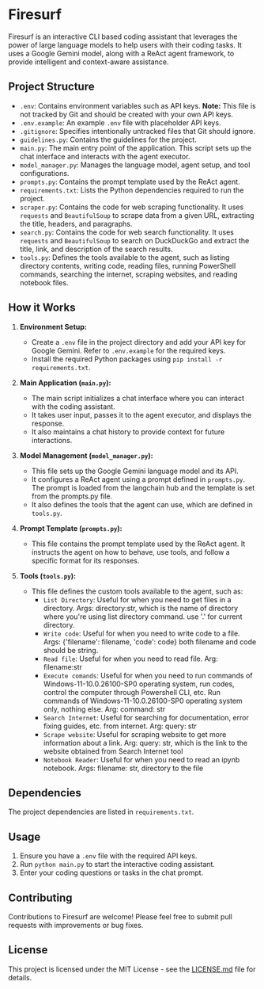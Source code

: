 # Firesurf

Firesurf is an interactive CLI based coding assistant that leverages the power of large language models to help users with their coding tasks. It uses a Google Gemini model, along with a ReAct agent framework, to provide intelligent and context-aware assistance.

## Project Structure

- `.env`: Contains environment variables such as API keys. **Note:** This file is not tracked by Git and should be created with your own API keys.
- `.env.example`: An example `.env` file with placeholder API keys.
- `.gitignore`: Specifies intentionally untracked files that Git should ignore.
- `guidelines.py`: Contains the guidelines for the project.
- `main.py`: The main entry point of the application. This script sets up the chat interface and interacts with the agent executor.
- `model_manager.py`: Manages the language model, agent setup, and tool configurations.
- `prompts.py`: Contains the prompt template used by the ReAct agent.
- `requirements.txt`: Lists the Python dependencies required to run the project.
- `scraper.py`: Contains the code for web scraping functionality. It uses `requests` and `BeautifulSoup` to scrape data from a given URL, extracting the title, headers, and paragraphs.
- `search.py`: Contains the code for web search functionality. It uses `requests` and `BeautifulSoup` to search on DuckDuckGo and extract the title, link, and description of the search results.
- `tools.py`: Defines the tools available to the agent, such as listing directory contents, writing code, reading files, running PowerShell commands, searching the internet, scraping websites, and reading notebook files.

## How it Works

1. **Environment Setup:**
   - Create a `.env` file in the project directory and add your API key for Google Gemini. Refer to `.env.example` for the required keys.
   - Install the required Python packages using `pip install -r requirements.txt`.

2. **Main Application (`main.py`):**
   - The main script initializes a chat interface where you can interact with the coding assistant.
   - It takes user input, passes it to the agent executor, and displays the response.
   - It also maintains a chat history to provide context for future interactions.

3. **Model Management (`model_manager.py`):**
   - This file sets up the Google Gemini language model and its API.
   - It configures a ReAct agent using a prompt defined in `prompts.py`. The prompt is loaded from the langchain hub and the template is set from the prompts.py file.
   - It also defines the tools that the agent can use, which are defined in `tools.py`.

4. **Prompt Template (`prompts.py`):**
    - This file contains the prompt template used by the ReAct agent. It instructs the agent on how to behave, use tools, and follow a specific format for its responses.

5. **Tools (`tools.py`):**
   - This file defines the custom tools available to the agent, such as:
     - `List Directory`: Useful for when you need to get files in a directory. Args: directory:str, which is the name of directory where you're using list directory command. use '.' for current directory.
     - `Write code`: Useful for when you need to write code to a file. Args: {'filename': filename, 'code': code} both filename and code should be string.
     - `Read file`: Useful for when you need to read file. Arg: filename:str
     - `Execute comands`: Useful for when you need to run commands of Windows-11-10.0.26100-SP0 operating system, run codes, control the computer through Powershell CLI, etc. Run commands of Windows-11-10.0.26100-SP0 operating system only, nothing else. Arg: command: str
     - `Search Internet`: Useful for searching for documentation, error fixing guides, etc. from internet. Arg: query: str
     - `Scrape website`: Useful for scraping website to get more information about a link. Arg: query: str, which is the link to the website obtained from Search Internet tool
     - `Notebook Reader`: Useful for when you need to read an ipynb notebook. Args: filename: str, directory to the file

## Dependencies

The project dependencies are listed in `requirements.txt`.

## Usage

1. Ensure you have a `.env` file with the required API keys.
2. Run `python main.py` to start the interactive coding assistant.
3. Enter your coding questions or tasks in the chat prompt.

## Contributing

Contributions to Firesurf are welcome! Please feel free to submit pull requests with improvements or bug fixes.

## License

This project is licensed under the MIT License - see the [LICENSE.md](LICENSE.md) file for details.